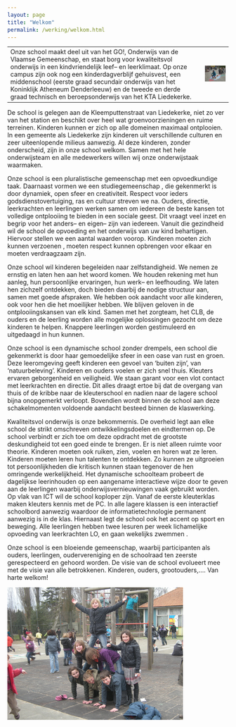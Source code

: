 ```yaml
---
layout: page
title: "Welkom"
permalink: /werking/welkom.html
--- 
```


|                       |                                                          |
| --------------------- | -------------------------------------------------------- |
| Onze school maakt deel uit van het GO!, Onderwijs van de Vlaamse Gemeenschap, en staat borg voor kwaliteitsvol onderwijs in een kindvriendelijk leef– en leerklimaat. Op onze campus zijn ook nog een kinderdagverblijf gehuisvest, een middenschool (eerste graad secundair onderwijs van het Koninklijk Atheneum Denderleeuw) en de tweede en derde graad technisch en beroepsonderwijs van het KTA Liedekerke. |  ![welkom1](/images/welkom1.jpg)  |

De school is gelegen aan de Kleemputtenstraat van Liedekerke, niet zo ver van het station en beschikt over heel wat groenvoorzieningen en ruime terreinen. Kinderen kunnen er zich op alle domeinen maximaal ontplooien. In een gemeente als Liedekerke zijn kinderen uit verschillende culturen en zeer uiteenlopende milieus aanwezig. Al deze kinderen, zonder onderscheid, zijn in onze school welkom. Samen met het hele onderwijsteam en alle medewerkers willen wij onze onderwijstaak waarmaken.

Onze school is een pluralistische gemeenschap met een opvoedkundige taak. Daarnaast vormen we een studiegemeenschap , die gekenmerkt is door dynamiek, open sfeer en creativiteit. Respect voor ieders godsdienstovertuiging, ras en cultuur streven we na. Ouders, directie, leerkrachten en leerlingen werken samen om iedereen de beste kansen tot volledige ontplooiing te bieden in een sociale geest. Dit vraagt veel inzet en begrip voor het anders– en eigen– zijn van iedereen. Vanuit die gezindheid wil de school de opvoeding en het onderwijs van uw kind behartigen. Hiervoor stellen we een aantal waarden voorop. Kinderen moeten zich kunnen verzoenen , moeten respect kunnen opbrengen voor elkaar en moeten verdraagzaam zijn.

Onze school wil kinderen begeleiden naar zelfstandigheid. We nemen ze ernstig en laten hen aan het woord komen. We houden rekening met hun aanleg, hun persoonlijke ervaringen, hun werk– en leefhouding. We laten hen zichzelf ontdekken, doch bieden daarbij de nodige structuur aan, samen met goede afspraken.
We hebben ook aandacht voor alle kinderen, ook voor hen die het moeilijker hebben. We blijven geloven in de ontplooiingskansen van elk kind. Samen met het zorgteam, het CLB, de ouders en de leerling worden alle mogelijke oplossingen gezocht om deze kinderen te helpen. Knappere leerlingen worden gestimuleerd en uitgedaagd in hun kunnen.

Onze school is een dynamische school zonder drempels, een school die gekenmerkt is door haar gemoedelijke sfeer in een oase van rust en groen. Deze leeromgeving geeft kinderen een gevoel van ‘buiten zijn’, van ‘natuurbeleving’. Kinderen en ouders voelen er zich snel thuis. Kleuters ervaren geborgenheid en veiligheid. We staan garant voor een vlot contact met leerkrachten en directie. Dit alles draagt ertoe bij dat de overgang van thuis of de kribbe naar de kleuterschool en nadien naar de lagere school bijna onopgemerkt verloopt. Bovendien wordt binnen de school aan deze schakelmomenten voldoende aandacht besteed binnen de klaswerking.

Kwaliteitsvol onderwijs is onze bekommernis. De overheid legt aan elke school de strikt omschreven ontwikkelingsdoelen en eindtermen op. De school verbindt er zich toe om deze opdracht met de grootste deskundigheid tot een goed einde te brengen. Er is niet alleen ruimte voor theorie. Kinderen moeten ook ruiken, zien, voelen en horen wat ze leren. Kinderen moeten leren hun talenten te ontdekken. Zo kunnen ze uitgroeien tot persoonlijkheden die kritisch kunnen staan tegenover de hen omringende werkelijkheid. Het dynamische schoolteam probeert de dagelijkse leerinhouden op een aangename interactieve wijze door te geven aan de leerlingen waarbij onderwijsvernieuwingen vaak gebruikt worden. Op vlak van ICT wil de school koploper zijn. Vanaf de eerste kleuterklas maken kleuters kennis met de PC. In alle lagere klassen is een interactief schoolbord aanwezig waardoor de informatietechnologie permanent aanwezig is in de klas. Hiernaast legt de school ook het accent op sport en beweging. Alle leerlingen hebben twee lesuren per week lichamelijke opvoeding van leerkrachten LO, en gaan wekelijks zwemmen .

Onze school is een bloeiende gemeenschap, waarbij participanten als ouders, leerlingen, oudervereniging en de schoolraad ten zeerste gerespecteerd en gehoord worden. De visie van de school evolueert mee met de visie van alle betrokkenen.
Kinderen, ouders, grootouders,…. Van harte welkom!

![welkom2](/images/welkom2.jpg)